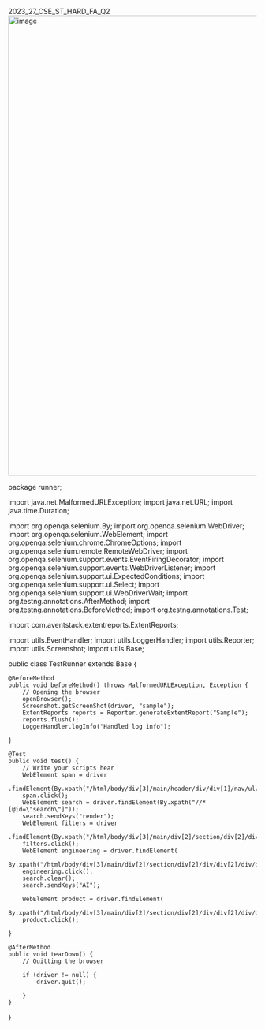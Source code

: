 
  2023_27_CSE_ST_HARD_FA_Q2 
<img width="1919" height="934" alt="image" src="https://github.com/user-attachments/assets/4a37d36e-62c2-45e7-8ad7-e0cc7bf19a4b" />

package runner;

import java.net.MalformedURLException;
import java.net.URL;
import java.time.Duration;

import org.openqa.selenium.By;
import org.openqa.selenium.WebDriver;
import org.openqa.selenium.WebElement;
import org.openqa.selenium.chrome.ChromeOptions;
import org.openqa.selenium.remote.RemoteWebDriver;
import org.openqa.selenium.support.events.EventFiringDecorator;
import org.openqa.selenium.support.events.WebDriverListener;
import org.openqa.selenium.support.ui.ExpectedConditions;
import org.openqa.selenium.support.ui.Select;
import org.openqa.selenium.support.ui.WebDriverWait;
import org.testng.annotations.AfterMethod;
import org.testng.annotations.BeforeMethod;
import org.testng.annotations.Test;

import com.aventstack.extentreports.ExtentReports;

import utils.EventHandler;
import utils.LoggerHandler;
import utils.Reporter;
import utils.Screenshot;
import utils.Base;

public class TestRunner extends Base {

	@BeforeMethod
	public void beforeMethod() throws MalformedURLException, Exception {
		// Opening the browser
		openBrowser();
		Screenshot.getScreenShot(driver, "sample");
		ExtentReports reports = Reporter.generateExtentReport("Sample");
		reports.flush();
		LoggerHandler.logInfo("Handled log info");

	}

	@Test
	public void test() {
		// Write your scripts hear
		WebElement span = driver
				.findElement(By.xpath("/html/body/div[3]/main/header/div/div[1]/nav/ul/li[3]/a/span[1]/span[2]"));
		span.click();
		WebElement search = driver.findElement(By.xpath("//*[@id=\"search\"]"));
		search.sendKeys("render");
		WebElement filters = driver
				.findElement(By.xpath("/html/body/div[3]/main/div[2]/section/div[2]/div/div[2]/button/span"));
		filters.click();
		WebElement engineering = driver.findElement(
				By.xpath("/html/body/div[3]/main/div[2]/section/div[2]/div/div[2]/div/div[2]/div[2]/label"));
		engineering.click();
		search.clear();
		search.sendKeys("AI");

		WebElement product = driver.findElement(
				By.xpath("/html/body/div[3]/main/div[2]/section/div[2]/div/div[2]/div/div[2]/div[3]/label"));
		product.click();

	}

	@AfterMethod
	public void tearDown() {
		// Quitting the browser

		if (driver != null) {
			driver.quit();

		}
	}
}


